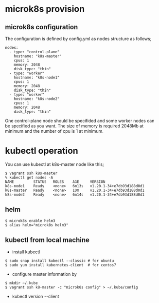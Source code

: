 # microk8s provision

## microk8s configuration
The configuration is defined by config.yml as nodes structure as follows;
```
nodes:
  - type: "control-plane"
    hostname: "k8s-master"
    cpus: 1
    memory: 2048
    disk_type: "thin"
  - type: "worker"
    hostname: "k8s-node1"
    cpus: 1
    memory: 2048
    disk_type: "thin"
  - type: "worker"
    hostname: "k8s-node2"
    cpus: 1
    memory: 2048
    disk_type: "thin"
```

One control-plane node should be specifided and some worker nodes can be specified as you want. The size of memory is required 2048Mb at minimum and the number of cpu is 1 at minimum.

# kubectl operation
You can use kubectl at k8s-master node like this; 
```
$ vagrant ssh k8s-master
% kubectl get nodes -A
NAME         STATUS   ROLES    AGE     VERSION
k8s-node1    Ready    <none>   6m13s   v1.20.1-34+e7db93d188d0d1
k8s-master   Ready    <none>   10m     v1.20.1-34+e7db93d188d0d1
k8s-node2    Ready    <none>   6m14s   v1.20.1-34+e7db93d188d0d1
```

## helm
```
$ microk8s enable helm3
$ alias helm="microk8s helm3"
```

## kubectl from local machine
- install kubectl
```
$ sudo snap install kubectl --classic # for ubuntu
$ sudo yum install kubernetes-client  # for centos7
```
- configure master information by
```
$ mkdir ~/.kube
$ vagrant ssh k8-master -c "microk8s config" > ~/.kube/config
```
- kubectl version --client
